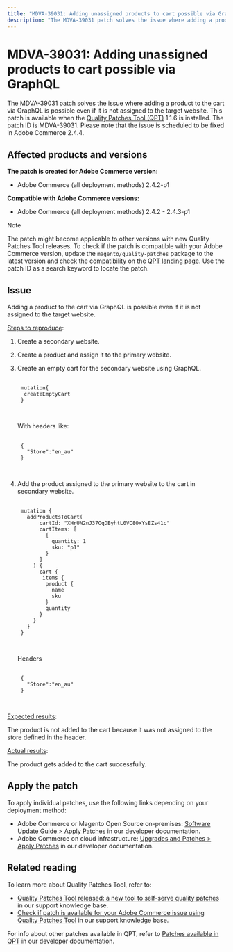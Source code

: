 ```yaml
---
title: "MDVA-39031: Adding unassigned products to cart possible via GraphQL"
description: "The MDVA-39031 patch solves the issue where adding a product to the cart via GraphQL is possible even if it is not assigned to the target website. This patch is available when the [Quality Patches Tool (QPT)](/help/announcements/adobe-commerce-announcements/magento-quality-patches-released-new-tool-to-self-serve-quality-patches.md) 1.1.6 is installed. The patch ID is MDVA-39031. Please note that the issue is scheduled to be fixed in Adobe Commerce 2.4.4."
---
```


# MDVA-39031: Adding unassigned products to cart possible via GraphQL

The MDVA-39031 patch solves the issue where adding a product to the cart via GraphQL is possible even if it is not assigned to the target website. This patch is available when the [Quality Patches Tool (QPT)](/help/announcements/adobe-commerce-announcements/magento-quality-patches-released-new-tool-to-self-serve-quality-patches.md) 1.1.6 is installed. The patch ID is MDVA-39031. Please note that the issue is scheduled to be fixed in Adobe Commerce 2.4.4.

## Affected products and versions

**The patch is created for Adobe Commerce version:**

* Adobe Commerce (all deployment methods) 2.4.2-p1

**Compatible with Adobe Commerce versions:**

* Adobe Commerce (all deployment methods) 2.4.2 - 2.4.3-p1

>[!NOTE]
>
>The patch might become applicable to other versions with new Quality Patches Tool releases. To check if the patch is compatible with your Adobe Commerce version, update the `magento/quality-patches` package to the latest version and check the compatibility on the [QPT landing page](https://devdocs.magento.com/quality-patches/tool.html#patch-grid). Use the patch ID as a search keyword to locate the patch.

## Issue

Adding a product to the cart via GraphQL is possible even if it is not assigned to the target website.

<u>Steps to reproduce</u>:

1. Create a secondary website.
1. Create a product and assign it to the primary website.
1. Create an empty cart for the secondary website using GraphQL.

    <pre>
    <code class="language-graphql">
    mutation{
     createEmptyCart
    }
    </code>
    </pre>

    With headers like:

    <pre>
    <code class="language-graphql">
    {
      "Store":"en_au"
    }
    </code>
    </pre>

1. Add the product assigned to the primary website to the cart in secondary website.

    <pre>
    <code class="language-graphql">
    mutation {
      addProductsToCart(
          cartId: "XHrUN2nJ37OqDByhtL0VC8OxYsEZs41c"
          cartItems: [
            {
              quantity: 1
              sku: "p1"
            }
          ]
        ) {
          cart {
           items {
            product {
              name
              sku
            }
            quantity
          }
        }
      }
    }
    </code>
    </pre>

    Headers

    <pre>
    <code class="language-graphql">
    {
      "Store":"en_au"
    }
    </code>
    </pre>

<u>Expected results</u>:

The product is not added to the cart because it was not assigned to the store defined in the header.

<u>Actual results</u>:

The product gets added to the cart successfully.

## Apply the patch

To apply individual patches, use the following links depending on your deployment method:

* Adobe Commerce or Magento Open Source on-premises: [Software Update Guide > Apply Patches](https://devdocs.magento.com/guides/v2.4/comp-mgr/patching/mqp.html) in our developer documentation.
* Adobe Commerce on cloud infrastructure: [Upgrades and Patches > Apply Patches](https://devdocs.magento.com/cloud/project/project-patch.html) in our developer documentation.

## Related reading

To learn more about Quality Patches Tool, refer to:

* [Quality Patches Tool released: a new tool to self-serve quality patches](/help/announcements/adobe-commerce-announcements/magento-quality-patches-released-new-tool-to-self-serve-quality-patches.md) in our support knowledge base.
* [Check if patch is available for your Adobe Commerce issue using Quality Patches Tool](/help/support-tools/patches-available-in-qpt-tool/check-patch-for-magento-issue-with-magento-quality-patches.md) in our support knowledge base.

For info about other patches available in QPT, refer to [Patches available in QPT](https://devdocs.magento.com/quality-patches/tool.html#patch-grid) in our developer documentation.
